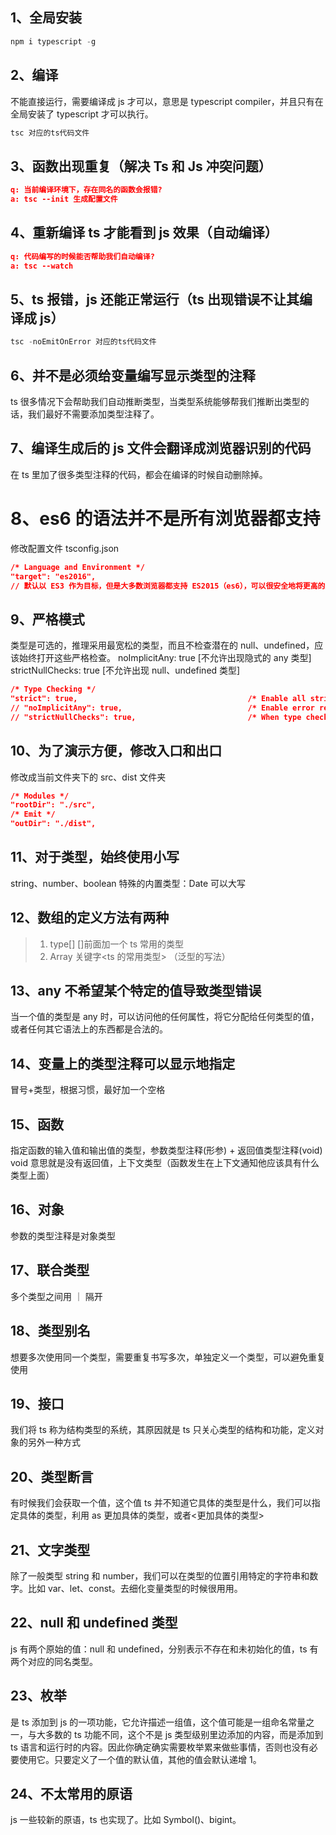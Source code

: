 ## 1、全局安装

```js
npm i typescript -g
```

## 2、编译

不能直接运行，需要编译成 js 才可以，意思是 typescript compiler，并且只有在全局安装了 typescript 才可以执行。

```js
tsc 对应的ts代码文件
```

## 3、函数出现重复（解决 Ts 和 Js 冲突问题）

```json
q: 当前编译环境下，存在同名的函数会报错?
a: tsc --init 生成配置文件
```

## 4、重新编译 ts 才能看到 js 效果（自动编译）

```json
q: 代码编写的时候能否帮助我们自动编译?
a: tsc --watch
```

## 5、ts 报错，js 还能正常运行（ts 出现错误不让其编译成 js）

```js
tsc -noEmitOnError 对应的ts代码文件
```

## 6、并不是必须给变量编写显示类型的注释

ts 很多情况下会帮助我们自动推断类型，当类型系统能够帮我们推断出类型的话，我们最好不需要添加类型注释了。

## 7、编译生成后的 js 文件会翻译成浏览器识别的代码

在 ts 里加了很多类型注释的代码，都会在编译的时候自动删除掉。

# 8、es6 的语法并不是所有浏览器都支持

修改配置文件 tsconfig.json

```json
/* Language and Environment */
"target": "es2016",
// 默认以 ES3 作为目标，但是大多数浏览器都支持 ES2015（es6），可以很安全地将更高的版本设置为目标。
```

## 9、严格模式

类型是可选的，推理采用最宽松的类型，而且不检查潜在的 null、undefined，应该始终打开这些严格检查。
noImplicitAny: true [不允许出现隐式的 any 类型]
strictNullChecks: true [不允许出现 null、undefined 类型]

```json
/* Type Checking */
"strict": true,                                      /* Enable all strict type-checking options. */
// "noImplicitAny": true,                            /* Enable error reporting for expressions and declarations with an implied `any` type.. */
// "strictNullChecks": true,                         /* When type checking, take into account `null` and `undefined`. */
```

## 10、为了演示方便，修改入口和出口

修改成当前文件夹下的 src、dist 文件夹

```json
/* Modules */
"rootDir": "./src",
/* Emit */
"outDir": "./dist",
```

## 11、对于类型，始终使用小写

string、number、boolean
特殊的内置类型：Date 可以大写

## 12、数组的定义方法有两种

> 1. type[] []前面加一个 ts 常用的类型
> 2. Array<type> 关键字<ts 的常用类型> （泛型的写法）

## 13、any 不希望某个特定的值导致类型错误

当一个值的类型是 any 时，可以访问他的任何属性，将它分配给任何类型的值，或者任何其它语法上的东西都是合法的。

## 14、变量上的类型注释可以显示地指定

冒号+类型，根据习惯，最好加一个空格

## 15、函数

指定函数的输入值和输出值的类型，参数类型注释(形参) + 返回值类型注释(void) void 意思就是没有返回值，上下文类型（函数发生在上下文通知他应该具有什么类型上面）

## 16、对象

参数的类型注释是对象类型

## 17、联合类型

多个类型之间用 ｜ 隔开

## 18、类型别名

想要多次使用同一个类型，需要重复书写多次，单独定义一个类型，可以避免重复使用

## 19、接口

我们将 ts 称为结构类型的系统，其原因就是 ts 只关心类型的结构和功能，定义对象的另外一种方式

## 20、类型断言

有时候我们会获取一个值，这个值 ts 并不知道它具体的类型是什么，我们可以指定具体的类型，利用 as 更加具体的类型，或者<更加具体的类型>

## 21、文字类型

除了一般类型 string 和 number，我们可以在类型的位置引用特定的字符串和数字。比如 var、let、const。去细化变量类型的时候很用用。

## 22、null 和 undefined 类型

js 有两个原始的值：null 和 undefined，分别表示不存在和未初始化的值，ts 有两个对应的同名类型。

## 23、枚举

是 ts 添加到 js 的一项功能，它允许描述一组值，这个值可能是一组命名常量之一，与大多数的 ts 功能不同，这个不是 js 类型级别里边添加的内容，而是添加到 ts 语言和运行时的内容。因此你确定确实需要枚举累来做些事情，否则也没有必要使用它。只要定义了一个值的默认值，其他的值会默认递增 1。

## 24、不太常用的原语

js 一些较新的原语，ts 也实现了。比如 Symbol()、bigint。
